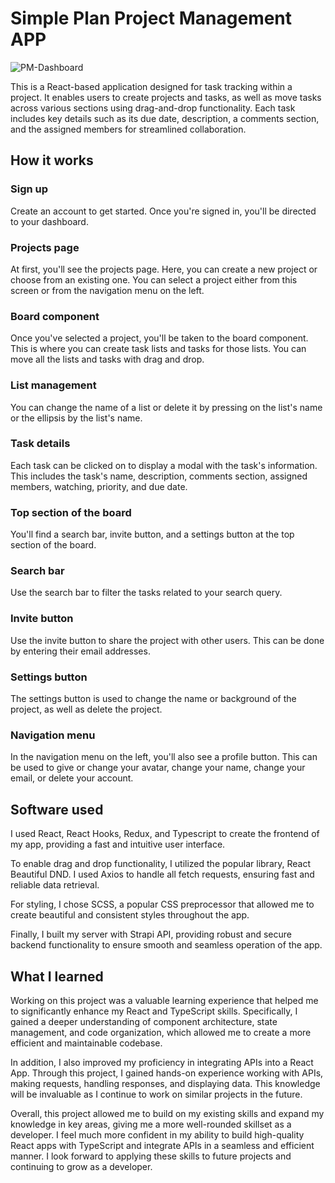 # Simple Plan Project Management APP

![PM-Dashboard](https://user-images.githubusercontent.com/89685937/222329912-db0fae68-1fb6-4844-ba9e-a6f42f393296.png)

This is a React-based application designed for task tracking within a project. It enables users to create projects and tasks, as well as move tasks across various sections using drag-and-drop functionality. Each task includes key details such as its due date, description, a comments section, and the assigned members for streamlined collaboration.

## How it works

### Sign up

Create an account to get started. Once you're signed in, you'll be directed to your dashboard.

### Projects page

At first, you'll see the projects page. Here, you can create a new project or choose from an existing one. You can select a project either from this screen or from the navigation menu on the left.

### Board component

Once you've selected a project, you'll be taken to the board component. This is where you can create task lists and tasks for those lists. You can move all the lists and tasks with drag and drop.

### List management

You can change the name of a list or delete it by pressing on the list's name or the ellipsis by the list's name.

### Task details

Each task can be clicked on to display a modal with the task's information. This includes the task's name, description, comments section, assigned members, watching, priority, and due date.

### Top section of the board

You'll find a search bar, invite button, and a settings button at the top section of the board.

### Search bar

Use the search bar to filter the tasks related to your search query.

### Invite button

Use the invite button to share the project with other users. This can be done by entering their email addresses.

### Settings button

The settings button is used to change the name or background of the project, as well as delete the project.

### Navigation menu

In the navigation menu on the left, you'll also see a profile button. This can be used to give or change your avatar, change your name, change your email, or delete your account.

## Software used

I used React, React Hooks, Redux, and Typescript to create the frontend of my app, providing a fast and intuitive user interface.

To enable drag and drop functionality, I utilized the popular library, React Beautiful DND. I used Axios to handle all fetch requests, ensuring fast and reliable data retrieval.

For styling, I chose SCSS, a popular CSS preprocessor that allowed me to create beautiful and consistent styles throughout the app.

Finally, I built my server with Strapi API, providing robust and secure backend functionality to ensure smooth and seamless operation of the app.

## What I learned

Working on this project was a valuable learning experience that helped me to significantly enhance my React and TypeScript skills. Specifically, I gained a deeper understanding of component architecture, state management, and code organization, which allowed me to create a more efficient and maintainable codebase.

In addition, I also improved my proficiency in integrating APIs into a React App. Through this project, I gained hands-on experience working with APIs, making requests, handling responses, and displaying data. This knowledge will be invaluable as I continue to work on similar projects in the future.

Overall, this project allowed me to build on my existing skills and expand my knowledge in key areas, giving me a more well-rounded skillset as a developer. I feel much more confident in my ability to build high-quality React apps with TypeScript and integrate APIs in a seamless and efficient manner. I look forward to applying these skills to future projects and continuing to grow as a developer.
